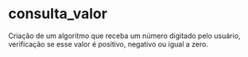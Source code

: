 # consulta_valor
Criação de um algoritmo que receba um número digitado pelo usuário, verificação se esse valor é positivo, negativo ou igual a zero. 
